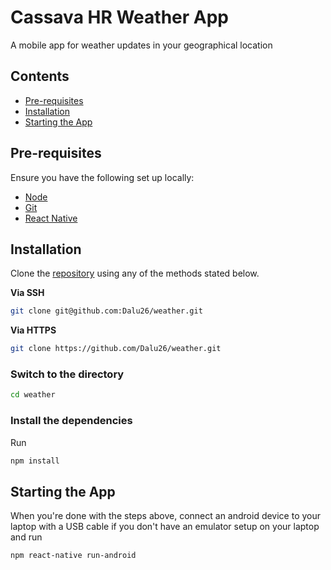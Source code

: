 # Cassava HR Weather App

A mobile app for weather updates in your geographical location
## Contents

- [Pre-requisites](#pre-requisites)
- [Installation](#installation)
- [Starting the App](#starting-the-app)

## Pre-requisites

Ensure you have the following set up locally:

- [Node](https://nodejs.org)
- [Git](https://www.atlassian.com/git/tutorials/install-git)
- [React Native](https://reactnative.dev/docs/environment-setup)

## Installation

Clone the [repository](https://github.com/Dalu26/weather) using any of the methods stated below.

**Via SSH**

```sh
git clone git@github.com:Dalu26/weather.git
```

**Via HTTPS**

```sh
git clone https://github.com/Dalu26/weather.git
```

### Switch to the directory

```sh
cd weather
```

### Install the dependencies

Run

```sh
npm install
```

## Starting the App

When you're done with the steps above, connect an android device to your laptop with a USB cable if you don't have an emulator setup on your laptop and run

```sh
npm react-native run-android
```
